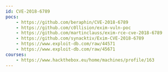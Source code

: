 ```yaml
---
id: CVE-2018-6789
pocs:
    - https://github.com/beraphin/CVE-2018-6789
    - https://github.com/c0llision/exim-vuln-poc
    - https://github.com/martinclauss/exim-rce-cve-2018-6789
    - https://github.com/synacktiv/Exim-CVE-2018-6789
    - https://www.exploit-db.com/raw/44571
    - https://www.exploit-db.com/raw/45671
courses:
    - https://www.hackthebox.eu/home/machines/profile/163
---
```

